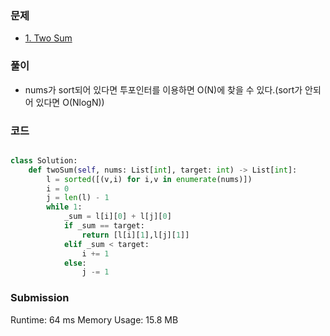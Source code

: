 ### 문제

- [1. Two Sum](https://leetcode.com/problems/two-sum)

### 풀이 
- nums가 sort되어 있다면 투포인터를 이용하면 O(N)에 찾을 수 있다.(sort가 안되어 있다면 O(NlogN))


### 코드
```python 

class Solution:
    def twoSum(self, nums: List[int], target: int) -> List[int]:
        l = sorted([(v,i) for i,v in enumerate(nums)])
        i = 0
        j = len(l) - 1
        while 1:
            _sum = l[i][0] + l[j][0]
            if _sum == target:
                return [l[i][1],l[j][1]]
            elif _sum < target:
                i += 1
            else:
                j -= 1
```
        
### Submission 
Runtime: 64 ms
Memory Usage: 15.8 MB
